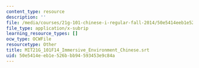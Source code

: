 ```yaml
---
content_type: resource
description: ''
file: /media/courses/21g-101-chinese-i-regular-fall-2014/50e5414eeb1e526bbb94593453e9c84a_MIT21G_101F14_Immersive_Environment_Chinese.vtt
file_type: application/x-subrip
learning_resource_types: []
ocw_type: OCWFile
resourcetype: Other
title: MIT21G_101F14_Immersive_Environment_Chinese.srt
uid: 50e5414e-eb1e-526b-bb94-593453e9c84a
---
```

